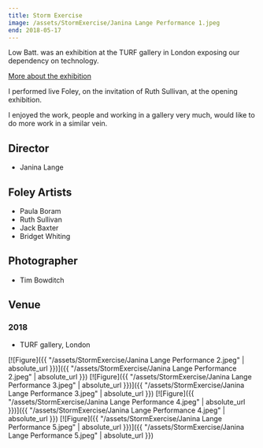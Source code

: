 ```yaml
---
title: Storm Exercise
image: /assets/StormExercise/Janina Lange Performance 1.jpeg
end: 2018-05-17
---
```


Low Batt. was an exhibition at the TURF gallery in London exposing our dependency on technology.

[More about the exhibition](http://turf-projects.com/low-batt/)

I performed live Foley, on the invitation of Ruth Sullivan, at the opening exhibition.

I enjoyed the work, people and working in a gallery very much, would like to do more work in a similar vein.

## Director

- Janina Lange

## Foley Artists

- Paula Boram
- Ruth Sullivan
- Jack Baxter
- Bridget Whiting

## Photographer

- Tim Bowditch

## Venue

### 2018

- TURF gallery, London

[![Figure]({{ "/assets/StormExercise/Janina Lange Performance 2.jpeg" | absolute_url }})]({{ "/assets/StormExercise/Janina Lange Performance 2.jpeg" | absolute_url }})
[![Figure]({{ "/assets/StormExercise/Janina Lange Performance 3.jpeg" | absolute_url }})]({{ "/assets/StormExercise/Janina Lange Performance 3.jpeg" | absolute_url }})
[![Figure]({{ "/assets/StormExercise/Janina Lange Performance 4.jpeg" | absolute_url }})]({{ "/assets/StormExercise/Janina Lange Performance 4.jpeg" | absolute_url }})
[![Figure]({{ "/assets/StormExercise/Janina Lange Performance 5.jpeg" | absolute_url }})]({{ "/assets/StormExercise/Janina Lange Performance 5.jpeg" | absolute_url }})

